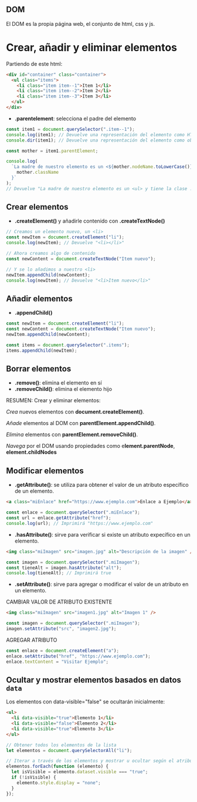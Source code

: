## DOM

El DOM es la propia página web, el conjunto de html, css y js.

# Crear, añadir y eliminar elementos

Partiendo de este html:

```html
<div id="container" class="container">
  <ul class="items">
    <li class="item item--1">Item 1</li>
    <li class="item item--2">Item 2</li>
    <li class="item item--3">Item 3</li>
  </ul>
</div>
```

- **.parentelement**: selecciona el padre del elemento

```javascript
const item1 = document.querySelector(".item--1");
console.log(item1); // Devuelve una representación del elemento como HTML
console.dir(item1); // Devuelve una representación del elemento como objeto

const mother = item1.parentElement;

console.log(
  `La madre de nuestro elemento es un <${mother.nodeName.toLowerCase()}> y tiene la clase .${
    mother.className
  }`
);
// Devuelve "La madre de nuestro elemento es un <ul> y tiene la clase .items"
```

## Crear elementos

- **.createElement()** y añadirle contenido con **.createTextNode()**

```javascript
// Creamos un elemento nuevo, un <li>
const newItem = document.createElement("li");
console.log(newItem); // Devuelve "<li></li>"

// Ahora creamos algo de contenido
const newContent = document.createTextNode("Item nuevo");

// Y se lo añadimos a nuestro <li>
newItem.appendChild(newContent);
console.log(newItem); // Devuelve "<li>Item nuevo</li>"
```

## Añadir elementos

- **.appendChild()**

```javascript
const newItem = document.createElement("li");
const newContent = document.createTextNode("Item nuevo");
newItem.appendChild(newContent);

const items = document.querySelector(".items");
items.appendChild(newItem);
```

## Borrar elementos

- **.remove()**: elimina el elemento en sí
- **.removeChild()**: elimina el elemento hijo

RESUMEN:
Crear y eliminar elementos:

_Crea_ nuevos elementos con **document.createElement()**.

_Añade_ elementos al DOM con **parentElement.appendChild()**.

_Elimina_ elementos con **parentElement.removeChild()**.

_Navega_ por el DOM usando propiedades como e**lement.parentNode**, **element.childNodes**

## Modificar elementos

- **.getAttribute()**: se utiliza para obtener el valor de un atributo específico de un elemento.

```html
<a class="miEnlace" href="https://www.ejemplo.com">Enlace a Ejemplo</a>
```

```javascript
const enlace = document.querySelector(".miEnlace");
const url = enlace.getAttribute("href");
console.log(url); // Imprimirá "https://www.ejemplo.com"
```

- **.hasAttribute()**: sirve para verificar si existe un atributo expecífico en un elemento.

```html
<img class="miImagen" src="imagen.jpg" alt="Descripción de la imagen" />
```

```javascript
const imagen = document.querySelector(".miImagen");
const tieneAlt = imagen.hasAttribute("alt");
console.log(tieneAlt); // Imprimirá true
```

- **.setAttribute()**: sirve para agregar o modificar el valor de un atributo en un elemento.

CAMBIAR VALOR DE ATRIBUTO EXISTENTE

```html
<img class="miImagen" src="imagen1.jpg" alt="Imagen 1" />
```

```javascript
const imagen = document.querySelector(".miImagen");
imagen.setAttribute("src", "imagen2.jpg");
```

AGREGAR ATRIBUTO

```javascript
const enlace = document.createElement("a");
enlace.setAttribute("href", "https://www.ejemplo.com");
enlace.textContent = "Visitar Ejemplo";
```

## Ocultar y mostrar elementos basados en datos `data`

Los elementos con data-visible="false" se ocultarán inicialmente:

```html
<ul>
  <li data-visible="true">Elemento 1</li>
  <li data-visible="false">Elemento 2</li>
  <li data-visible="true">Elemento 3</li>
</ul>
```

```javascript
// Obtener todos los elementos de la lista
let elementos = document.querySelectorAll("li");

// Iterar a través de los elementos y mostrar u ocultar según el atributo data-visible
elementos.forEach(function (elemento) {
  let isVisible = elemento.dataset.visible === "true";
  if (!isVisible) {
    elemento.style.display = "none";
  }
});
```
